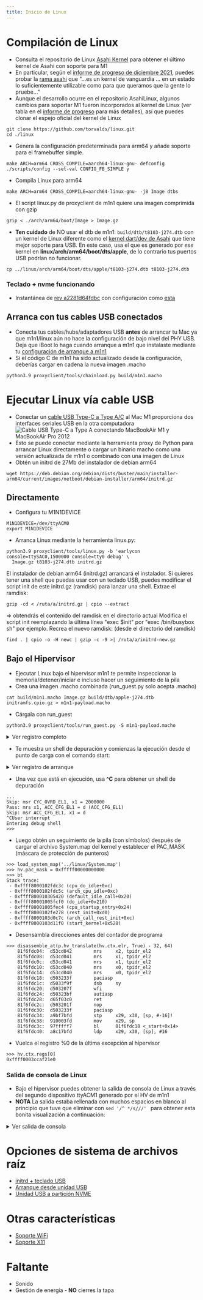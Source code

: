 ```yaml
---
title: Inicio de Linux
---
```


# Compilación de Linux
* Consulta el repositorio de Linux [Asahi Kernel](https://github.com/AsahiLinux/linux) para obtener el último kernel de Asahi con soporte para M1
 * En particular, según el [informe de progreso de diciembre 2021](https://asahilinux.org/2021/12/progress-report-oct-nov-2021/), puedes probar la [rama asahi](https://github.com/AsahiLinux/linux/tree/asahi) que "...es un kernel de vanguardia ... en un estado lo suficientemente utilizable como para que queramos que la gente lo pruebe..."
* Aunque el desarrollo ocurre en el repositorio AsahiLinux, algunos cambios para soportar M1 fueron incorporados al kernel de Linux (ver tabla en el [informe de progreso](https://asahilinux.org/2021/12/progress-report-oct-nov-2021/) para más detalles), así que puedes clonar el espejo oficial del kernel de Linux
```
git clone https://github.com/torvalds/linux.git
cd ./linux
```
* Genera la configuración predeterminada para arm64 y añade soporte para el framebuffer simple.
```
make ARCH=arm64 CROSS_COMPILE=aarch64-linux-gnu- defconfig
./scripts/config --set-val CONFIG_FB_SIMPLE y
```
* Compila Linux para arm64
```
make ARCH=arm64 CROSS_COMPILE=aarch64-linux-gnu- -j8 Image dtbs
```
* El script linux.py de proxyclient de m1n1 quiere una imagen comprimida con gzip
```
gzip < ./arch/arm64/boot/Image > Image.gz
```
* **Ten cuidado** de NO usar el dtb de m1n1: `build/dtb/t8103-j274.dtb` con un kernel de Linux diferente como el [kernel dart/dev de Asahi](https://github.com/AsahiLinux/linux/tree/dart/dev) que tiene mejor soporte para USB. En este caso, usa el que es generado por *ese* kernel en **linux/arch/arm64/boot/dts/apple**, de lo contrario tus puertos USB podrían no funcionar.
```
cp ../linux/arch/arm64/boot/dts/apple/t8103-j274.dtb t8103-j274.dtb
```
### Teclado + nvme funcionando
* Instantánea de [rev a2281d64fdbc](https://github.com/amworsley/AsahiLinux/tree/asahi-kbd) con configuración como [esta](https://raw.githubusercontent.com/amworsley/asahi-wiki/main/images/config-keyboard+nvme)
## Arranca con tus cables USB conectados
  * Conecta tus cables/hubs/adaptadores USB **antes** de arrancar tu Mac ya que m1n1/linux aún no hace la configuración de bajo nivel del PHY USB. Deja que iBoot lo haga cuando arranque a m1n1 que instalaste mediante tu [configuración de arranque a m1n1](../platform/dev-quickstart.md#setup)
  * Si el código C de m1n1 ha sido actualizado desde la configuración, deberías cargar en cadena la nueva imagen .macho
```
python3.9 proxyclient/tools/chainload.py build/m1n1.macho
```
# Ejecutar Linux vía cable USB
  * Conectar un [cable USB Type-C a Type A/C](../platform/dev-quickstart.md#usb-gadget-mode-using-a-standard-usb-cable) al Mac M1 proporciona dos interfaces seriales USB en la otra computadora![Cable USB Type-C a Type A conectando MacBookAir M1 y MacBookAir Pro 2012](../assets/usb-setup.png)
  * Esto se puede conectar mediante la herramienta proxy de Python para arrancar Linux directamente o cargar un binario macho como una versión actualizada de m1n1 o combinado con una imagen de Linux
* Obtén un initrd de 27Mb del instalador de debian arm64
```
wget https://deb.debian.org/debian/dists/buster/main/installer-arm64/current/images/netboot/debian-installer/arm64/initrd.gz
```
## Directamente
* Configura tu M1N1DEVICE
```
M1N1DEVICE=/dev/ttyACM0
export M1N1DEVICE
```
* Arranca Linux mediante la herramienta linux.py:
```
python3.9 proxyclient/tools/linux.py -b 'earlycon console=ttySAC0,1500000 console=tty0 debug' \
  Image.gz t8103-j274.dtb initrd.gz
```
El instalador de debian arm64 (initrd.gz) arrancará el instalador. Si quieres tener una shell que puedas usar con un teclado USB, puedes modificar el script init de este initrd.gz (ramdisk) para lanzar una shell.
Extrae el ramdisk:
```
gzip -cd < /ruta/a/initrd.gz | cpio --extract
```
=> obtendrás el contenido del ramdisk en el directorio actual
Modifica el script init reemplazando la última línea "exec $init" por "exec /bin/busybox sh" por ejemplo.
Recrea el nuevo ramdisk: (desde el directorio del ramdisk)
```
find . | cpio -o -H newc | gzip -c -9 >| /ruta/a/initrd-new.gz
```

## Bajo el Hipervisor
  * Ejecutar Linux bajo el hipervisor m1n1 te permite inspeccionar la memoria/detener/iniciar e incluso hacer un seguimiento de la pila
  * Crea una imagen .macho combinada (run_guest.py solo acepta .macho)
```
cat build/m1n1.macho Image.gz build/dtb/apple-j274.dtb initramfs.cpio.gz > m1n1-payload.macho
```

 * Cárgala con run_guest
```
python3.9 proxyclient/tools/run_guest.py -S m1n1-payload.macho
```

<details>
<summary>Ver registro completo</summary>

```
% python3.9 proxyclient/tools/run_guest.py -S m1n1-payload.macho
Fetching ADT (0x00058000 bytes)...
Disable iodev IODEV.USB1
Initializing hypervisor over iodev IODEV.USB0
TTY> Starting secondary CPUs...
TTY> Starting CPU 1 (0:1)...   Started.
TTY> Starting CPU 2 (0:2)...   Started.
TTY> Starting CPU 3 (0:3)...   Started.
TTY> Starting CPU 4 (1:0)...   Started.
TTY> Starting CPU 5 (1:1)...   Started.
TTY> Starting CPU 6 (1:2)...   Started.
TTY> Starting CPU 7 (1:3)...   Started.
Removing ADT node /arm-io/dart-usb0
Removing ADT node /arm-io/atc-phy0
Removing ADT node /arm-io/usb-drd0
Removing ADT node /arm-io/acio0
Removing ADT node /arm-io/acio-cpu0
Removing ADT node /arm-io/dart-acio0
Removing ADT node /arm-io/apciec0
Removing ADT node /arm-io/dart-apciec0
Removing ADT node /arm-io/apciec0-piodma
Removing ADT node /arm-io/i2c0/hpmBusManager/hpm0
Removing ADT node /arm-io/atc0-dpxbar
Removing ADT node /arm-io/atc0-dpphy
Removing ADT node /arm-io/atc0-dpin0
Removing ADT node /arm-io/atc0-dpin1
Removing ADT node /arm-io/atc-phy0
Removing ADT node /cpus/cpu1
Removing ADT node /cpus/cpu2
Removing ADT node /cpus/cpu3
Removing ADT node /cpus/cpu4
Removing ADT node /cpus/cpu5
Removing ADT node /cpus/cpu6
Removing ADT node /cpus/cpu7
LOAD: _HDR 16384 bytes from 0 to 0
LOAD: TEXT 131072 bytes from 4000 to 4000
LOAD: RODA 32768 bytes from 24000 to 24000
LOAD: DATA 393216 bytes from 2c000 to 2c000
ZERO: 442368 bytes from 0x8c000 to 0xf8000
LOAD: PYLD 9851973 bytes from 8c000 to f8000
SKIP: 57256891 bytes from 0xa5d445 to 0x40f8000
Total region size: 0x11b4000 bytes
Physical memory: 0x819d30000 .. 0xbccbe8000
Guest region start: 0x81ade8000
Mapping guest physical memory...
Loading kernel image (0xa5d449 bytes)...
.........................................................................................................................................................................................................................................................................................................................................................................................................................................................................................................................................................................................................................................................................................................................................................................................................................................................................................................................................................................................................................................................................................................................................................................................................................................................
Copying SEPFW (0x750000 bytes)...
Copying TrustCache (0x60000 bytes)...
Adjusting addresses in ADT...
Uploading ADT (0x4f088 bytes)...
Setting up bootargs at 0x81bf98000...
Entering hypervisor shell. Type `start` to start the guest.
>>>
```

</details>

 * Te muestra un shell de depuración y comienzas la ejecución desde el punto de carga con el comando start:
<details>
<summary>Ver registro de arranque</summary>

```
Entering hypervisor shell. Type `start` to start the guest.
>>> start
Disabling other iodevs...
 - IODEV.UART
 - IODEV.FB
 - IODEV.USB1
 - IODEV.USB0_SEC
 - IODEV.USB1_SEC
Doing essential MMIO remaps...
Updating page tables...
PT[200000000:235200000] -> HW
PT[235200000:235204000] -> RESERVED VUART
PT[235204000:23b700420] -> HW
PT[23b700420:23b700424] -> RESERVED PMU HACK
PT[23b700424:23d280088] -> HW
PT[23d280088:23d28008c] -> RESERVED PMU HACK
PT[23d28008c:23d280098] -> HW
PT[23d280098:23d28009c] -> RESERVED PMU HACK
PT[23d28009c:700000000] -> HW
Improving logo...
Shutting down framebuffer...
Enabling SPRR...
Enabling GXF...
Jumping to entrypoint at 0x81b118800
Pass: mrs x0, HID5_EL1 = 2082df50e700df14 (HID5_EL1)
Pass: msr HID5_EL1, x0 = 2082df50e700df14 (OK) (HID5_EL1)
Pass: mrs x0, EHID9_EL1 = 600000811 (EHID9_EL1)
Pass: msr EHID9_EL1, x0 = 600000811 (OK) (EHID9_EL1)
Pass: mrs x0, EHID10_EL1 = 3000528002788 (EHID10_EL1)
Pass: msr EHID10_EL1, x0 = 3000528002788 (OK) (EHID10_EL1)
Pass: mrs x0, EHID20_EL1 = 618100 (EHID20_EL1)
Pass: msr EHID20_EL1, x0 = 618100 (OK) (EHID20_EL1)
Pass: mrs x0, EHID20_EL1 = 618100 (EHID20_EL1)
Pass: msr EHID20_EL1, x0 = 618100 (OK) (EHID20_EL1)
Pass: mrs x0, EHID20_EL1 = 618100 (EHID20_EL1)
Pass: msr EHID20_EL1, x0 = 618100 (OK) (EHID20_EL1)
Pass: mrs x1, CYC_OVRD_EL1 = 2000000 (CYC_OVRD_EL1)
Skip: msr CYC_OVRD_EL1, x1 = 2000000
Pass: mrs x1, ACC_CFG_EL1 = d (ACC_CFG_EL1)
Skip: msr ACC_CFG_EL1, x1 = d
```
</details>

  * Una vez que está en ejecución, usa **^C** para obtener un shell de depuración
```
...
Skip: msr CYC_OVRD_EL1, x1 = 2000000
Pass: mrs x1, ACC_CFG_EL1 = d (ACC_CFG_EL1)
Skip: msr ACC_CFG_EL1, x1 = d
^CUser interrupt
Entering debug shell
>>> 
```
  * Luego obtén un seguimiento de la pila (con símbolos) después de cargar el archivo System.map del kernel y establecer el PAC_MASK (máscara de protección de punteros)
```
>>> load_system_map('../linux/System.map')
>>> hv.pac_mask = 0xfffff00000000000
>>> bt
Stack trace:
 - 0xffff8000102fdc3c (cpu_do_idle+0xc)
 - 0xffff8000102fdc5c (arch_cpu_idle+0xc)
 - 0xffff800010305420 (default_idle_call+0x20)
 - 0xffff80001005fcf0 (do_idle+0x210)
 - 0xffff80001005fec4 (cpu_startup_entry+0x24)
 - 0xffff8000102fe278 (rest_init+0xd0)
 - 0xffff8000103d0c7c (arch_call_rest_init+0xc)
 - 0xffff8000103d11f0 (start_kernel+0x528)
```
  * Desensambla direcciones antes del contador de programa
```
>>> disassemble_at(p.hv_translate(hv.ctx.elr, True) - 32, 64)
    81f6fdc04:  d53cd042        mrs     x2, tpidr_el2
    81f6fdc08:  d53cd041        mrs     x1, tpidr_el2
    81f6fdc0c:  d53cd041        mrs     x1, tpidr_el2
    81f6fdc10:  d53cd040        mrs     x0, tpidr_el2
    81f6fdc14:  d53cd040        mrs     x0, tpidr_el2
    81f6fdc18:  d503233f        paciasp
    81f6fdc1c:  d5033f9f        dsb     sy
    81f6fdc20:  d503207f        wfi
    81f6fdc24:  d50323bf        autiasp
    81f6fdc28:  d65f03c0        ret
    81f6fdc2c:  d503201f        nop
    81f6fdc30:  d503233f        paciasp
    81f6fdc34:  a9bf7bfd        stp     x29, x30, [sp, #-16]!
    81f6fdc38:  910003fd        mov     x29, sp
    81f6fdc3c:  97fffff7        bl      81f6fdc18 <_start+0x14>
    81f6fdc40:  a8c17bfd        ldp     x29, x30, [sp], #16
```
  * Vuelca el registro %0 de la última excepción al hipervisor
```
>>> hv.ctx.regs[0]
0xffff0003ccaf21e0
```
### Salida de consola de Linux
* Bajo el hipervisor puedes obtener la salida de consola de Linux a través del segundo dispositivo ttyACM1 generado por el HV de m1n1
* **NOTA** La salida estaba rellenada con muchos espacios en blanco al principio que tuve que eliminar con ```sed '/^ */s///' ``` para obtener esta bonita visualización a continuación:
<details>
<summary>Ver salida de consola</summary>

```
% picocom /dev/ttyACM1

picocom v3.1

port is        : /dev/ttyACM1
flowcontrol    : none
baudrate is    : 9600
parity is      : none
databits are   : 8
stopbits are   : 1
escape is      : C-a
local echo is  : no
noinit is      : no
noreset is     : no
hangup is      : no
nolock is      : no
send_cmd is    : sz -vv
receive_cmd is : rz -vv -E
imap is        : 
omap is        : 
emap is        : crcrlf,delbs,
logfile is     : none
initstring     : none
exit_after is  : not set
exit is        : no

Type [C-a] [C-h] to see available commands
Terminal ready
m1n1
sc: Initializing
CPU init... CPU: M1 Icestorm

boot_args at 0x81bd9c000
revision:     2
version:      2
virt_base:    0xfffffe0011b34000
phys_base:    0x819b34000
mem_size:     0x3b30b0000
top_of_kdata: 0x81bda0000
video:
base:       0xbd2ce4000
display:    0x0
stride:     0x2800
width:      2560
height:     1600
depth:      0x1001e
machine_type: 0
devtree:      0xfffffe0012b34000
devtree_size: 0x58000
cmdline:      -v
boot_flags:   0x0
mem_size_act: 0x400000000



m1n1 vda44067
Copyright (C) 2021 The Asahi Linux Contributors
Licensed under the MIT license

Running in EL1

Heap base: 0x81ece4000
MMU: Initializing...
MMU: SCTLR_EL1: 100030d50980 -> 30901085
MMU: running with MMU and caches enabled!
fb init: 2560x1600 (30) [s=2560] @0xbd2ce4000
fb console: max rows 46, max cols 64
fb: display logo
Device info:
Model: MacBookAir10,1
Target: J313
Board-ID: 0x26
Chip-ID: 0x8103

WDT registers @ 0x23d2b0000
WDT disabled
pmgr: initialized, 272 devices found.
Initialization complete.
Checking for payloads...
Found a gzip compressed payload at 0x81ace4000
Uncompressing... 2029114 bytes uncompressed to 5693448 bytes
Found a kernel at 0x81ee00000
Found a devicetree at 0x81aed363a
Found a gzip compressed payload at 0x81aed446f
Uncompressing... 7819222 bytes uncompressed to 16741888 bytes
Found a cpio initramfs at 0x81f400000
No more payloads at 0x81b649445
Starting secondary CPUs...
FDT: initrd at 0x81f400000 size 0xff7600
FDT: framebuffer@bd2ce4000 base 0xbd2ce4000 size 0xfa0000
ADT: 64 bytes of random seed available
FDT: KASLR seed initialized
FDT: Passing 64 bytes of random seed
FDT: DRAM at 0x800000000 size 0x400000000
FDT: Usable memory is 0x819b34000..0xbccbe4000 (0x3b30b0000)
FDT: CPU 1 is not alive, disabling...
FDT: CPU 2 is not alive, disabling...
FDT: CPU 3 is not alive, disabling...
FDT: CPU 4 is not alive, disabling...
FDT: CPU 5 is not alive, disabling...
FDT: CPU 6 is not alive, disabling...
FDT: CPU 7 is not alive, disabling...
FDT prepared at 0x8203f8000
tps6598x: Error getting /arm-io/i2c0/hpmBusManager/hpm0 node
usb: tps6598x_init failed for /arm-io/i2c0/hpmBusManager/hpm0.
usb: failed to init hpm0
pmgr: Error getting node /arm-io/atc-phy0
usb: unable to bringup the phy with index 0
tunable: unable to find ADT node /arm-io/apcie/pci-bridge1.
pcie: Error applying apcie-config-tunables for /arm-io/apcie/pci-bridge1
Preparing to boot kernel at 0x81ee00000 with fdt at 0x8203f8000
Valid payload found
Preparing to run next stage at 0x81ee00000...
MMU: shutting down...
MMU: shutdown successful, clearing caches
Vectoring to next stage...
M1 Linux
Starting Shell
Still running 1
Still running 2
Still running 3
Still running 4
Still running 5
Still running 6
Still running 7
Still running 8
Still running 9
Still running 10
Still running 11
Still running 12
Still running 13
Still running 14
Still running 15
Still running 16
Still running 17
Still running 18
Still running 19
Still running 20
Still running 21
....
```

</details>

# Opciones de sistema de archivos raíz
 * [initrd + teclado USB](linux-bringup-usb-keyboard.md#linux-usb-keyboard)
 * [Arranque desde unidad USB](linux-bringup-usb.md)
 * [Unidad USB a partición NVME](linux-bringup-nvme.md)
# Otras características
 * [Soporte WiFi](linux-bringup-wifi.md)
 * [Soporte X11](linux-bringup-x11.md)
# Faltante
 * Sonido
 * Gestión de energía - **NO** cierres la tapa 